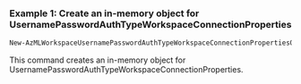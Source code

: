 ### Example 1: Create an in-memory object for UsernamePasswordAuthTypeWorkspaceConnectionProperties
```powershell
New-AzMLWorkspaceUsernamePasswordAuthTypeWorkspaceConnectionPropertiesObject -Category <ConnectionCategory> -CredentialsPassword <String> -CredentialsSecurityToken <String> -CredentialsUsername <String> -IsSharedToAll <Boolean> -Metadata <IWorkspaceConnectionPropertiesV2Metadata> -Target <String>
```

This command creates an in-memory object for UsernamePasswordAuthTypeWorkspaceConnectionProperties.

